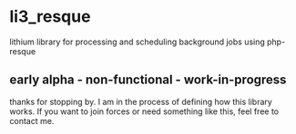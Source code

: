 # li3_resque

lithium library for processing and scheduling background jobs using php-resque

## early alpha - non-functional - work-in-progress

thanks for stopping by. I am in the process of defining how this library works. If you want to join forces or need something like this, feel free to contact me.